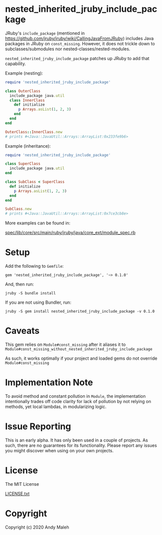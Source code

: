 # nested_inherited_jruby_include_package

JRuby's `include_package` (mentioned in https://github.com/jruby/jruby/wiki/CallingJavaFromJRuby) includes Java packages in JRuby on `const_missing`. However, it does not trickle down to subclasses/submodules nor nested-classes/nested-modules.

`nested_inherited_jruby_include_package` patches up JRuby to add that capability.

Example (nesting):

```ruby
require 'nested_inherited_jruby_include_package'

class OuterClass
  include_package java.util
  class InnerClass
    def initialize
      p Arrays.asList(1, 2, 3)
    end
  end
end

OuterClass::InnerClass.new
# prints #<Java::JavaUtil::Arrays::ArrayList:0x233fe9b6>
```

Example (inheritance):

```ruby
require 'nested_inherited_jruby_include_package'

class SuperClass
  include_package java.util
end

class SubClass < SuperClass
  def initialize
    p Arrays.asList(1, 2, 3)
  end
end

SubClass.new
# prints #<Java::JavaUtil::Arrays::ArrayList:0x7ce3cb8e>
```

More examples can be found in:

[spec/lib/core/src/main/ruby/jruby/java/core_ext/module_spec.rb](spec/lib/core/src/main/ruby/jruby/java/core_ext/module_spec.rb)

# Setup

Add the following to `Gemfile`:
```
gem 'nested_inherited_jruby_include_package', '~> 0.1.0'
```

And, then run:
```
jruby -S bundle install
```

If you are not using Bundler, run:
```
jruby -S gem install nested_inherited_jruby_include_package -v 0.1.0
```

# Caveats

This gem relies on `Module#const_missing` after it aliases it to `Module#const_missing_without_nested_inherited_jruby_include_package`

As such, it works optimally if your project and loaded gems do not override `Module#const_missing`

# Implementation Note

To avoid method and constant pollution in `Module`, the implementation intentionally trades off code clarity for lack of pollution by not relying on methods, yet local lambdas, in modularizing logic.

# Issue Reporting

This is an early alpha. It has only been used in a couple of projects. As such, there are no guarantees for its functionality. Please report any issues you might discover when using on your own projects.

# License

The MIT License

[LICENSE.txt](LICENSE.txt)

# Copyright

Copyright (c) 2020 Andy Maleh
